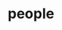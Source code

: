 ---
layout: profiles
permalink: /people/
title: people
description: Meet the Sonic Intangibles team
nav: true
nav_order: 7

profiles:
  # if you want to include more than one profile, just replicate the following block
  # and create one content file for each profile inside _pages/
  - align: right
    image: jb.jpg
    content: about_jb.md
    image_circular: true # crops the image to make it circular
    more_info: >
      <p>Newcastle University</p>
      <p>School of Arts and Cultures</p>   
  - align: left
    image: cd.jpg
    content: about_cd.md
    image_circular: true # crops the image to make it circular
    more_info: >
      <p>Northumbria University</p>
      <p>NUSTEM</p>   
  - align: right
    image: cmh.jpeg
    content: about_cmh.md
    image_circular: true # crops the image to make it circular
    more_info: >
      <p>Newcastle University</p>
      <p>School of Mathematics, Statistics, and Physics</p>
  - align: left
    image: bh.jpeg
    content: about_bh.md
    image_circular: true # crops the image to make it circular
    more_info: >
      <p>Newcastle University</p>
      <p>School of Arts and Cultures</p>
  - align: right
    image: sk.jpg
    content: about_sk.md
    image_circular: true # crops the image to make it circular
    more_info: >
      <p>Northumbria University</p>
      <p>Dept. of Computer and Information Sciences</p>
  - align: left
    image: apa.jpg
    content: about_apa.md
    image_circular: true # crops the image to make it circular
    more_info: >
      <p>Northumbria University</p>
      <p>NUSTEM</p>  
  - align: right
    image: ap.jpg
    content: about_ap.md
    image_circular: true # crops the image to make it circular
    more_info: >
      <p>Northumbria University</p>
      <p>NUSTEM</p>
  - align: left
    image: djr.png
    content: about_djr.md
    image_circular: true # crops the image to make it circular
    more_info: >
      <p>Northumbria University</p>
      <p>Dept. of Mathematics, Physics, and Electrical Engineering</p>
  - align: right
    image: rs.jpg
    content: about_rs.md
    image_circular: true
    more_info: >
      <p>Newcastle University</p>
      <p>School of Mathematics, Statistics, and Physics</p>
  - align: left
    image: pv.jpeg
    content: about_pv.md
    image_circular: true # crops the image to make it circular
    more_info: >
      <p>Northumbria University</p>
      <p>Dept. of Computer and Information Sciences</p>
  - align: right
    image: lw.jpeg
    content: about_lw.md
    image_circular: true # crops the image to make it circular
    more_info: >
      <p>Northumbria University</p>
      <p>Dept. of Mathematics, Physics, and Electrical Engineering</p>
  


  
     
    
---